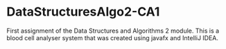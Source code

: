 # DataStructuresAlgo2-CA1
First assignment of the Data Structures and Algorithms 2 module. This is a blood cell analyser system that was created using javafx and IntelliJ IDEA.
